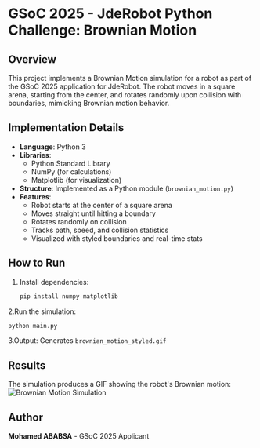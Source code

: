 # GSoC 2025 - JdeRobot Python Challenge: Brownian Motion

## Overview
This project implements a Brownian Motion simulation for a robot as part of the GSoC 2025 application for JdeRobot. The robot moves in a square arena, starting from the center, and rotates randomly upon collision with boundaries, mimicking Brownian motion behavior.

## Implementation Details
- **Language**: Python 3
- **Libraries**: 
  - Python Standard Library
  - NumPy (for calculations)
  - Matplotlib (for visualization)
- **Structure**: Implemented as a Python module (`brownian_motion.py`)
- **Features**:
  - Robot starts at the center of a square arena
  - Moves straight until hitting a boundary
  - Rotates randomly on collision
  - Tracks path, speed, and collision statistics
  - Visualized with styled boundaries and real-time stats

## How to Run
1. Install dependencies:
   ```bash
   pip install numpy matplotlib
   ```

2.Run the simulation:
   ```bash
   python main.py
   ```

3.Output: Generates `brownian_motion_styled.gif`

## Results
The simulation produces a GIF showing the robot's Brownian motion:
![Brownian Motion Simulation](brownian_motion_styled.gif)

## Author
**Mohamed ABABSA** - GSoC 2025 Applicant
